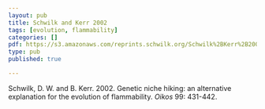 ```yaml
---
layout: pub
title: Schwilk and Kerr 2002
tags: [evolution, flammability]
categories: []
pdf: https://s3.amazonaws.com/reprints.schwilk.org/Schwilk%2BKerr%2B2002_niche_hiking.pdf
type: pub
published: true

---
```


Schwilk, D. W. and B. Kerr. 2002. Genetic niche hiking: an alternative explanation for the evolution of flammability. *Oikos* 99: 431-442.
